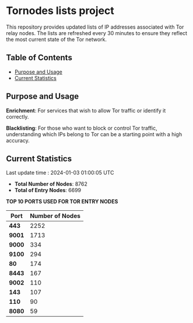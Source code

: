 # Tornodes lists project

This repository provides updated lists of IP addresses associated with Tor relay nodes. The lists are refreshed every 30 minutes to ensure they reflect the most current state of the Tor network.

## Table of Contents

- [Purpose and Usage](#purpose-and-usage)
- [Current Statistics](#current-statistics)


## Purpose and Usage

**Enrichment**: For services that wish to allow Tor traffic or identify it correctly.

**Blacklisting**: For those who want to block or control Tor traffic, understanding which IPs belong to Tor can be a starting point with a high accuracy.

## Current Statistics

Last update time : 2024-01-03 01:00:05 UTC

- **Total Number of Nodes**: 8762
- **Total of Entry Nodes**: 6699

**TOP 10 PORTS USED FOR TOR ENTRY NODES**

| **Port** | **Number of Nodes** |
|------|-----------------|
| **443**   | 2252  |
| **9001**   | 1713  |
| **9000**   | 334  |
| **9100**   | 294  |
| **80**   | 174  |
| **8443**   | 167  |
| **9002**   | 110  |
| **143**   | 107  |
| **110**   | 90  |
| **8080**   | 59  |

